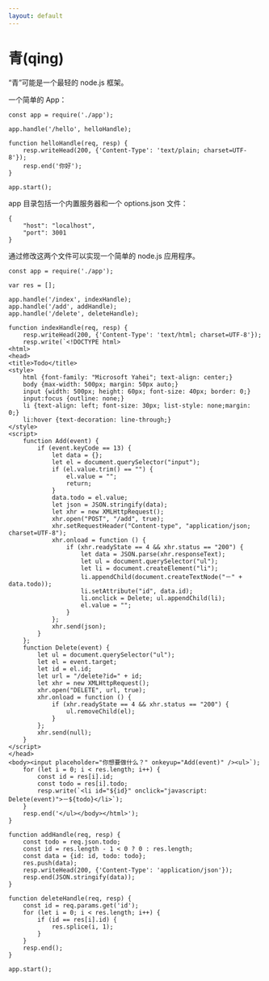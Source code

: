 ```yaml
---
layout: default
---
```

# 青(qing)
“青”可能是一个最轻的 node.js 框架。

一个简单的 App：

    const app = require('./app');

    app.handle('/hello', helloHandle);

    function helloHandle(req, resp) {
        resp.writeHead(200, {'Content-Type': 'text/plain; charset=UTF-8'});
        resp.end('你好');
    }

    app.start();

app 目录包括一个内置服务器和一个 options.json 文件：

    {
        "host": "localhost",
        "port": 3001
    }

通过修改这两个文件可以实现一个简单的 node.js 应用程序。

    const app = require('./app');

    var res = [];

    app.handle('/index', indexHandle);
    app.handle('/add', addHandle);
    app.handle('/delete', deleteHandle);

    function indexHandle(req, resp) {
        resp.writeHead(200, {'Content-Type': 'text/html; charset=UTF-8'});
        resp.write(`<!DOCTYPE html>
    <html>
    <head>
    <title>Todo</title>
    <style>
        html {font-family: "Microsoft Yahei"; text-align: center;}
        body {max-width: 500px; margin: 50px auto;}
        input {width: 500px; height: 60px; font-size: 40px; border: 0;}
        input:focus {outline: none;}
        li {text-align: left; font-size: 30px; list-style: none;margin: 0;}
        li:hover {text-decoration: line-through;}
    </style>
    <script>
        function Add(event) {
            if (event.keyCode == 13) {
                let data = {};
                let el = document.querySelector("input");
                if (el.value.trim() == "") {
                    el.value = "";
                    return;
                }
                data.todo = el.value;
                let json = JSON.stringify(data);
                let xhr = new XMLHttpRequest();
                xhr.open("POST", "/add", true);
                xhr.setRequestHeader("Content-type", "application/json; charset=UTF-8");
                xhr.onload = function () {
                    if (xhr.readyState == 4 && xhr.status == "200") {
                        let data = JSON.parse(xhr.responseText);
                        let ul = document.querySelector("ul");
                        let li = document.createElement("li");
                        li.appendChild(document.createTextNode("－" + data.todo));
                        li.setAttribute("id", data.id);
                        li.onclick = Delete; ul.appendChild(li);
                        el.value = "";
                    }
                };
                xhr.send(json);
            }
        };
        function Delete(event) {
            let ul = document.querySelector("ul");
            let el = event.target;
            let id = el.id;
            let url = "/delete?id=" + id;
            let xhr = new XMLHttpRequest();
            xhr.open("DELETE", url, true);
            xhr.onload = function () {
                if (xhr.readyState == 4 && xhr.status == "200") {
                    ul.removeChild(el);
                }
            };
            xhr.send(null);
        }
    </script>
    </head>
    <body><input placeholder="你想要做什么？" onkeyup="Add(event)" /><ul>`);
        for (let i = 0; i < res.length; i++) {
            const id = res[i].id;
            const todo = res[i].todo;
            resp.write(`<li id="${id}" onclick="javascript: Delete(event)">－${todo}</li>`);
        }
        resp.end('</ul></body></html>');
    }

    function addHandle(req, resp) {
        const todo = req.json.todo;
        const id = res.length - 1 < 0 ? 0 : res.length;
        const data = {id: id, todo: todo};
        res.push(data);
        resp.writeHead(200, {'Content-Type': 'application/json'});
        resp.end(JSON.stringify(data));
    }

    function deleteHandle(req, resp) {
        const id = req.params.get('id');
        for (let i = 0; i < res.length; i++) {
            if (id == res[i].id) {
                res.splice(i, 1);
            }
        }
        resp.end();
    }

    app.start();
